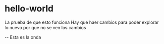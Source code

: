 # hello-world
La prueba de que esto funciona
Hay que haer cambios para poder explorar lo nuevo
por que no se ven los cambios

--
Esta es la onda
